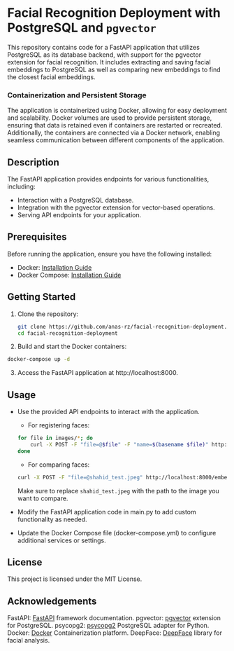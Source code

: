 # Facial Recognition Deployment with PostgreSQL and `pgvector`

This repository contains code for a FastAPI application that utilizes PostgreSQL as its database backend, with support for the pgvector extension for facial recognition. It includes extracting and saving facial embeddings to PostgreSQL as well as comparing new embeddings to find the closest facial embeddings. 

### Containerization and Persistent Storage

The application is containerized using Docker, allowing for easy deployment and scalability. Docker volumes are used to provide persistent storage, ensuring that data is retained even if containers are restarted or recreated. Additionally, the containers are connected via a Docker network, enabling seamless communication between different components of the application.

## Description

The FastAPI application provides endpoints for various functionalities, including:

- Interaction with a PostgreSQL database.
- Integration with the pgvector extension for vector-based operations.
- Serving API endpoints for your application.

## Prerequisites

Before running the application, ensure you have the following installed:

- Docker: [Installation Guide](https://docs.docker.com/get-docker/)
- Docker Compose: [Installation Guide](https://docs.docker.com/compose/install/)

## Getting Started

1. Clone the repository:

   ```bash
   git clone https://github.com/anas-rz/facial-recognition-deployment.git
   cd facial-recognition-deployment

2. Build and start the Docker containers:

```bash
docker-compose up -d
```
3. Access the FastAPI application at http://localhost:8000.



## Usage
- Use the provided API endpoints to interact with the application.

    - For registering faces:
    
    ```bash
    for file in images/*; do
        curl -X POST -F "file=@$file" -F "name=$(basename $file)" http://localhost:8000/embeddings
    done
    ```
    
    - For comparing faces:
    
    ```bash
    curl -X POST -F "file=@shahid_test.jpeg" http://localhost:8000/embeddings/closest
    ```
    
    Make sure to replace `shahid_test.jpeg` with the path to the image you want to compare.

- Modify the FastAPI application code in main.py to add custom functionality as needed.
- Update the Docker Compose file (docker-compose.yml) to configure additional services or settings.

## License
This project is licensed under the MIT License.

## Acknowledgements
FastAPI: [FastAPI](https://fastapi.tiangolo.com/) framework documentation.
pgvector: [pgvector](https://github.com/ankane/pgvector) extension for PostgreSQL.
psycopg2: [psycopg2](https://github.com/psycopg/psycopg2) PostgreSQL adapter for Python.
Docker: [Docker](https://www.docker.com/) Containerization platform.
DeepFace: [DeepFace](https://github.com/serengil/deepface) library for facial analysis.
